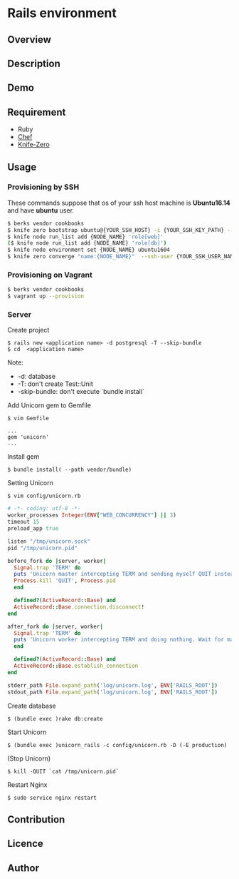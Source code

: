 # Rails environment

## Overview

## Description

## Demo

## Requirement

- Ruby
- [Chef](https://www.chef.io/chef/)
- [Knife-Zero](http://knife-zero.github.io/30_subcommands/)

## Usage

### Provisioning by SSH

These commands suppose that os of your ssh host machine is **Ubuntu16.14** and have **ubuntu** user.

```bash
$ berks vendor cookbooks
$ knife zero bootstrap ubuntu@{YOUR_SSH_HOST} -i {YOUR_SSH_KEY_PATH} --node-name {NODE_NAME}
$ knife node run_list add {NODE_NAME} 'role[web]'
($ knife node run_list add {NODE_NAME} 'role[db]')
$ knife node environment set {NODE_NAME} ubuntu1604
$ knife zero converge "name:{NODE_NAME}"  --ssh-user {YOUR_SSH_USER_NAME} -i {YOUR_SSH_KEY_PATH}
```



### Provisioning on Vagrant

```bash
$ berks vendor cookbooks
$ vagrant up --provision
```

### Server

Create project

```
$ rails new <application name> -d postgresql -T --skip-bundle
$ cd  <application name>
```
Note:
- -d: database
- -T: don't create Test::Unit
- -skip-bundle: don't execute \`bundle install\`

Add Unicorn gem to Gemfile
```
$ vim Gemfile
```

``` Gemfile
...
gem 'unicorn'
...
```

Install gem
```
$ bundle install( --path vendor/bundle)
```

Setting Unicorn

```
$ vim config/unicorn.rb
```

``` config/unicorn.rb
# -*- coding: utf-8 -*-
worker_processes Integer(ENV["WEB_CONCURRENCY"] || 3)
timeout 15
preload_app true

listen "/tmp/unicorn.sock"
pid "/tmp/unicorn.pid"

before_fork do |server, worker|
  Signal.trap 'TERM' do
  puts 'Unicorn master intercepting TERM and sending myself QUIT instead'
  Process.kill 'QUIT', Process.pid
  end

  defined?(ActiveRecord::Base) and
  ActiveRecord::Base.connection.disconnect!
end

after_fork do |server, worker|
  Signal.trap 'TERM' do
  puts 'Unicorn worker intercepting TERM and doing nothing. Wait for master to send QUIT'
  end

  defined?(ActiveRecord::Base) and
  ActiveRecord::Base.establish_connection
end

stderr_path File.expand_path('log/unicorn.log', ENV['RAILS_ROOT'])
stdout_path File.expand_path('log/unicorn.log', ENV['RAILS_ROOT'])
```

Create database

```
$ (bundle exec )rake db:create
```

Start Unicorn

```
$ (bundle exec )unicorn_rails -c config/unicorn.rb -D (-E production)
```

(Stop Unicorn)

```
$ kill -QUIT `cat /tmp/unicorn.pid`
```

Restart Nginx

```
$ sudo service nginx restart
```



## Contribution

## Licence

## Author
